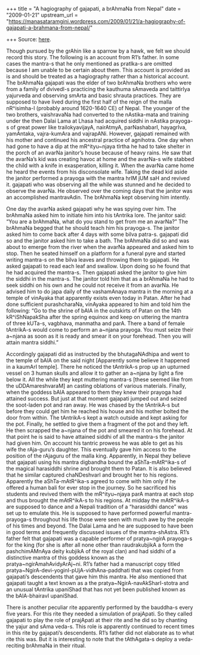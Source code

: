+++
title = "A hagiography of gajapati, a brAhmaNa from Nepal"
date = "2009-01-21"
upstream_url = "https://manasataramgini.wordpress.com/2009/01/21/a-hagiography-of-gajapati-a-brahmana-from-nepal/"

+++
Source: [here](https://manasataramgini.wordpress.com/2009/01/21/a-hagiography-of-gajapati-a-brahmana-from-nepal/).

Though pursued by the grAhin like a sparrow by a hawk, we felt we should
record this story. The following is an account from R1’s father. In some
cases the mantra-s that he only mentioned as pratIka-s are omitted
because I am unable to be certain about them. This account is provided
as is and should be treated as a hagiography rather than a historical
account.  
The brAhmaNa gajapati was the elder of two brAhmaNa brothers who were
from a family of dvivedI-s practicing the kauthuma sAmaveda and
taittirIya yajurveda and observing smArta and basic shrauta practices.
They are supposed to have lived during the first half of the reign of
the malla nR^isimha-I (probably around 1620-1640 CE) of Nepal. The
younger of the two brothers, vaishravaNa had converted to the
nAstika-mata and training under the then Dalai Lama at Lhasa had
acquired siddhi in nAstika prayoga-s of great power like
trailokyavijayA, nairAtmyA, parNashabarI, hayagrIva, yamAntaka,
vajra-kumAra and vajrapANi. However, gajapati remained with his mother
and continued his ancestral practice of agnihotra. One day when had gone
to have a dip at the mR^ityu\~njaya tIrtha he had to take shelter in the
porch of an avarNa janitor’s house because of heavy rains. He saw that
the avarNa’s kid was creating havoc at home and the avarNa-s wife
stabbed the child with a knife in exasperation, killing it. When the
avarNa came home he heard the events from his disconsolate wife. Taking
the dead kid aside the janitor performed a prayoga with the mantra hrIM
jUM saH and revived it. gajapati who was observing all the while was
stunned and he decided to observe the avarNa. He observed over the
coming days that the janitor was an accomplished mantravAdin. The
brAhmaNa kept observing him intently.

One day the avarNa asked gajapati why he was spying over him. The
brAhmaNa asked him to initiate him into his tAntrika lore. The janitor
said: “You are a brAhmaNa, what do you stand to get from me an avarNa?”
The brAhmaNa begged that he should teach him his prayoga-s. The janitor
asked him to come back after 4 days with some bilva patra-s. gajapati
did so and the janitor asked him to take a bath. The brAhmaNa did so and
was about to emerge from the river when the avarNa appeared and asked
him to stop. Then he seated himself on a platform for a funeral pyre and
started writing mantra-s on the bilva leaves and throwing them to
gajapati. He asked gajapati to read each leaf and swallow. Upon doing so
he found that he had acquired the mantra-s. Then gajapati asked the
janitor to give him the siddhi in the mantra-s. The janitor told him
that as a brAhmaNa he had to seek siddhi on his own and he could not
receive it from an avarNa. He advised him to do japa daily of the
vashamAnaya mantra in the morning at a temple of vinAyaka that
apparently exists even today in Patan. After he had done sufficient
purashcharaNa, vinAyaka appeared to him and told him the following: “Go
to the shrine of bAlA in the outskirts of Patan on the 14th
kR^iShNapakSha after the spring equinox and keep on uttering the mantra
of three kUTa-s, vagbhava, manmatha and parA. There a band of female
tAntrikA-s would come to perform an a\~njana prayoga. You must seize
their a\~njana as soon as it is ready and smear it on your forehead.
Then you will attain mantra siddhi.”

Accordingly gajapati did as instructed by the bhutagaNAdhipa and went to
the temple of bAlA on the said night \[Apparently some believe it
happened in a kaumArI temple\]. There he noticed the tAntrikA-s prop up
an upturned vessel on 3 human skulls and allow it to gather an a\~njana
by light a fire below it. All the while they kept muttering mantra-s
\[these seemed like from the uDDAmareshvaraM\] an casting oblations of
various materials. Finally, when the goddess bAlA appeared to them they
knew their prayoga had attained success. But just at that moment
gajapati jumped out and seized the soot-laden pot and ran away. He was
chased by the tAntrikA-s but before they could get him he reached his
house and his mother bolted the door from within. The tAntrikA-s kept a
watch outside and kept asking for the pot. Finally, he settled to give
them a fragment of the pot and they left. He then scrapped the a\~njana
of the pot and smeared it on his forehead. At that point he is said to
have attained siddhi of all the mantra-s the janitor had given him. On
account his tantric prowess he was able to get as his wife the
rAja-guru’s daughter. This eventually gave him access to the position of
the rAjaguru of the malla king. Apparently, in Nepal they believe that
gajapati using his mantra digbandha bound the aShTa-mAtR^ika-s of the
magical harasiddhi shrine and brought them to Patan. It is also believed
that he similar captured chaNDeshvarI and brought her to his regions.
Apparently the aShTa-mAtR^ika-s agreed to come with him only if he
offered a human bali for ever stop in the journey. So he sacrificed his
students and revived them with the mR^ityu\~njaya parA mantra at each
stop and thus brought the mAtR^ikA-s to his regions. At midday the
mAtR^ikA-s are supposed to dance and a Nepali tradition of a “harasiddhi
dance” was set up to emulate this. He is supposed to have performed
powerful mantra-prayoga-s throughout his life those were seen with much
awe by the people of his times and beyond. The Dalai Lama and he are
supposed to have been in good terms and frequently discussed issues of
the mantra-shAstra. R1’s father felt that gajapati was a capable
performer of pratya\~ngirA prayoga-s for the king (for she is after all
none other than raudrakubjikA a form the pashchimAMnAya deity kubjikA of
the royal clan) and had siddhi of a distinctive mantra of this goddess
known as the pratya\~ngirAmahAvidyArAj\~ni. R1’s father had a manuscript
copy titled pratya\~NgirA-devi-yoginI-pUjA-vidhAna-paddhati that was
copied from gajapati’s descendents that gave him this mantra. He also
mentioned that gajapati taught a text known as a the
pratya\~NgirA-navAkSharI-stotra and an unusual tAntrika upaniShad that
has not yet been published known as the bAlA-bhairavI upaniShad.

There is another peculiar rite apparently performed by the bauddha-s
every five years. For this rite they needed a simulation of prajApati.
So they called gajapati to play the role of prajApati at their rite and
he did so by chanting the yajur and sAma veda-s. This role is apparently
continued to recent times in this rite by gajapati’s descendents. R1’s
father did not elaborate as to what rite this was. But it is interesting
to note that the tAthAgata-s deploy a veda-reciting brAhmaNa in their
ritual.

